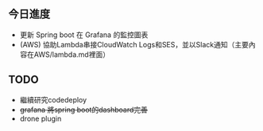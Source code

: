 ## 今日進度
- 更新 Spring boot 在 Grafana 的監控圖表
- (AWS) 協助Lambda串接CloudWatch Logs和SES，並以Slack通知（主要內容在AWS/lambda.md裡面）

## TODO
- 繼續研究codedeploy
- ~~grafana 將spring boot的dashboard完善~~
- drone plugin